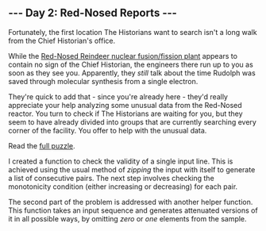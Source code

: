 ## --- Day 2: Red-Nosed Reports ---
Fortunately, the first location The Historians want to search isn't a long walk from the Chief Historian's office.

While the [Red-Nosed Reindeer nuclear fusion/fission plant](/2015/day/19) appears to contain no sign of the Chief Historian, the engineers there run up to you as soon as they see you. Apparently, they <em>still</em> talk about the time Rudolph was saved through molecular synthesis from a single electron.

They're quick to add that - since you're already here - they'd really appreciate your help analyzing some unusual data from the Red-Nosed reactor. You turn to check if The Historians are waiting for you, but they seem to have already divided into groups that are currently searching every corner of the facility. You offer to help with the unusual data.

Read the [full puzzle](https://adventofcode.com/2024/day/2).

I created a function to check the validity of a single input line. This is achieved using the usual method of _zipping_ the input with itself to generate a list of consecutive pairs. The next step involves checking the monotonicity condition (either increasing or decreasing) for each pair.

The second part of the problem is addressed with another helper function. This function takes an input sequence and generates attenuated versions of it in all possible ways, by omitting _zero_ or _one_ elements from the sample.